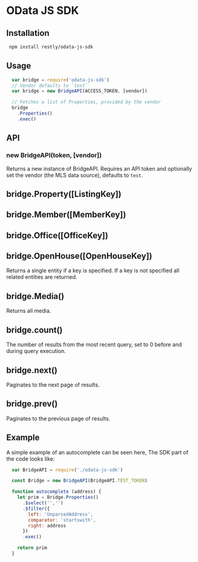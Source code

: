 # OData JS SDK

## Installation
```bash
 npm install restly/odata-js-sdk
```
## Usage
```js
  var bridge = require('odata-js-sdk')
  // Vendor defaults to `test`
  var bridge = new BridgeAPI(ACCESS_TOKEN, [vendor])

  // Fetches a list of Properties, provided by the vendor
  bridge
    .Properties()
    .exec()
```

## API
### new BridgeAPI(token, [vendor])
Returns a new instance of BridgeAPI. Requires an API token and optionally set the vendor (the MLS data source), defaults to `test`.

## bridge.Property([ListingKey])
## bridge.Member([MemberKey])
## bridge.Office([OfficeKey])
## bridge.OpenHouse([OpenHouseKey])
Returns a single entity if a key is specified. If a key is not specified all related entities are returned.

## bridge.Media()
Returns all media.

## bridge.count()
The number of results from the most recent query, set to 0 before and during query execution.

## bridge.next()
Paginates to the next page of results.

## bridge.prev()
Paginates to the previous page of results.


## Example
A simple example of an autocomplete can be seen here,
The SDK part of the code looks like:

```js
  var BridgeAPI = require('./odata-js-sdk')

  const Bridge = new BridgeAPI(BridgeAPI.TEST_TOKEN)

  function autocomplete (address) {
    let prim = Bridge.Properties()
      .$select('','')
      .$filter({
        left: 'UnparsedAddress',
        comparator: 'startswith',
        right: address
      })
      .exec()

    return prim
  }
```
